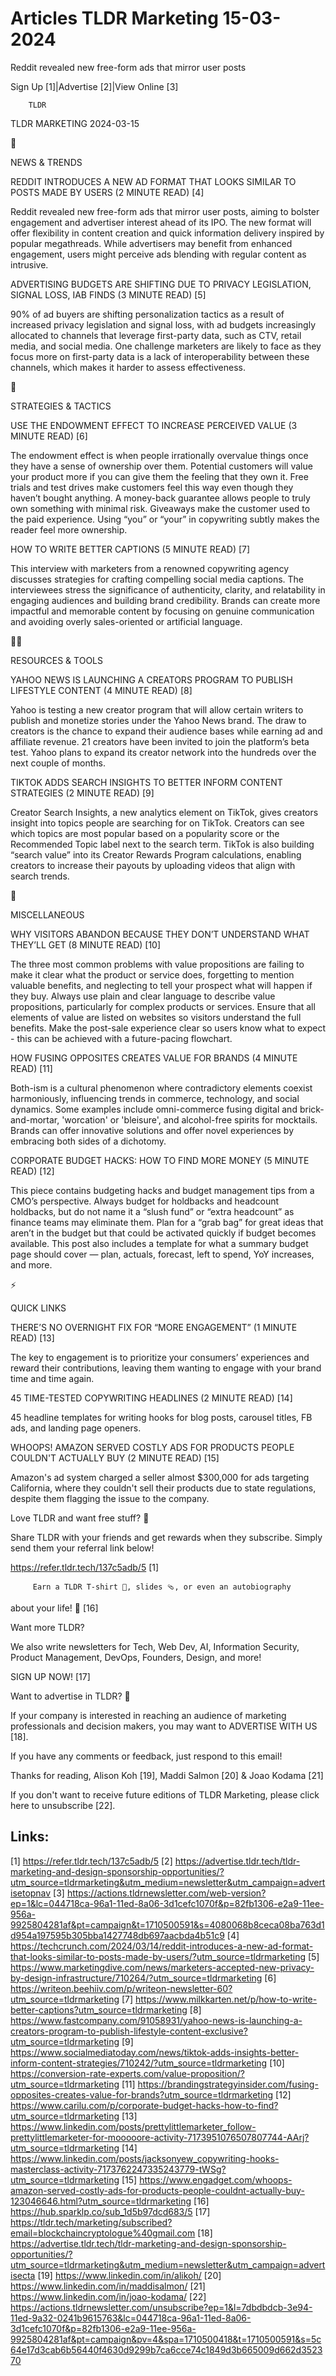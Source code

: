 # Articles TLDR Marketing 15-03-2024

Reddit revealed new free-form ads that mirror user posts  

 Sign Up [1]|Advertise [2]|View Online [3] 

		TLDR 

TLDR MARKETING 2024-03-15

📱 

NEWS & TRENDS

 REDDIT INTRODUCES A NEW AD FORMAT THAT LOOKS SIMILAR TO POSTS MADE BY
USERS (2 MINUTE READ) [4] 

 Reddit revealed new free-form ads that mirror user posts, aiming to
bolster engagement and advertiser interest ahead of its IPO. The new
format will offer flexibility in content creation and quick
information delivery inspired by popular megathreads. While
advertisers may benefit from enhanced engagement, users might perceive
ads blending with regular content as intrusive. 

 ADVERTISING BUDGETS ARE SHIFTING DUE TO PRIVACY LEGISLATION, SIGNAL
LOSS, IAB FINDS (3 MINUTE READ) [5] 

 90% of ad buyers are shifting personalization tactics as a result of
increased privacy legislation and signal loss, with ad budgets
increasingly allocated to channels that leverage first-party data,
such as CTV, retail media, and social media. One challenge marketers
are likely to face as they focus more on first-party data is a lack of
interoperability between these channels, which makes it harder to
assess effectiveness. 

🚀 

STRATEGIES & TACTICS

 USE THE ENDOWMENT EFFECT TO INCREASE PERCEIVED VALUE (3 MINUTE READ)
[6] 

 The endowment effect is when people irrationally overvalue things
once they have a sense of ownership over them. Potential customers
will value your product more if you can give them the feeling that
they own it. Free trials and test drives make customers feel this way
even though they haven’t bought anything. A money-back guarantee
allows people to truly own something with minimal risk. Giveaways make
the customer used to the paid experience. Using “you” or
“your” in copywriting subtly makes the reader feel more ownership.


 HOW TO WRITE BETTER CAPTIONS (5 MINUTE READ) [7] 

 This interview with marketers from a renowned copywriting agency
discusses strategies for crafting compelling social media captions.
The interviewees stress the significance of authenticity, clarity, and
relatability in engaging audiences and building brand credibility.
Brands can create more impactful and memorable content by focusing on
genuine communication and avoiding overly sales-oriented or artificial
language. 

🧑‍💻 

RESOURCES & TOOLS

 YAHOO NEWS IS LAUNCHING A CREATORS PROGRAM TO PUBLISH LIFESTYLE
CONTENT (4 MINUTE READ) [8] 

 Yahoo is testing a new creator program that will allow certain
writers to publish and monetize stories under the Yahoo News brand.
The draw to creators is the chance to expand their audience bases
while earning ad and affiliate revenue. 21 creators have been invited
to join the platform’s beta test. Yahoo plans to expand its creator
network into the hundreds over the next couple of months. 

 TIKTOK ADDS SEARCH INSIGHTS TO BETTER INFORM CONTENT STRATEGIES (2
MINUTE READ) [9] 

 Creator Search Insights, a new analytics element on TikTok, gives
creators insight into topics people are searching for on TikTok.
Creators can see which topics are most popular based on a popularity
score or the Recommended Topic label next to the search term. TikTok
is also building “search value” into its Creator Rewards Program
calculations, enabling creators to increase their payouts by uploading
videos that align with search trends. 

🎁 

MISCELLANEOUS

 WHY VISITORS ABANDON BECAUSE THEY DON’T UNDERSTAND WHAT THEY’LL
GET (8 MINUTE READ) [10] 

 The three most common problems with value propositions are failing to
make it clear what the product or service does, forgetting to mention
valuable benefits, and neglecting to tell your prospect what will
happen if they buy. Always use plain and clear language to describe
value propositions, particularly for complex products or services.
Ensure that all elements of value are listed on websites so visitors
understand the full benefits. Make the post-sale experience clear so
users know what to expect - this can be achieved with a future-pacing
flowchart. 

 HOW FUSING OPPOSITES CREATES VALUE FOR BRANDS (4 MINUTE READ) [11] 

 Both-ism is a cultural phenomenon where contradictory elements
coexist harmoniously, influencing trends in commerce, technology, and
social dynamics. Some examples include omni-commerce fusing digital
and brick-and-mortar, 'worcation' or 'bleisure', and alcohol-free
spirits for mocktails. Brands can offer innovative solutions and offer
novel experiences by embracing both sides of a dichotomy. 

 CORPORATE BUDGET HACKS: HOW TO FIND MORE MONEY (5 MINUTE READ) [12] 

 This piece contains budgeting hacks and budget management tips from a
CMO’s perspective. Always budget for holdbacks and headcount
holdbacks, but do not name it a “slush fund” or “extra
headcount” as finance teams may eliminate them. Plan for a “grab
bag” for great ideas that aren’t in the budget but that could be
activated quickly if budget becomes available. This post also includes
a template for what a summary budget page should cover — plan,
actuals, forecast, left to spend, YoY increases, and more. 

⚡ 

QUICK LINKS

 THERE’S NO OVERNIGHT FIX FOR “MORE ENGAGEMENT” (1 MINUTE READ)
[13] 

 The key to engagement is to prioritize your consumers’ experiences
and reward their contributions, leaving them wanting to engage with
your brand time and time again. 

 45 TIME-TESTED COPYWRITING HEADLINES (2 MINUTE READ) [14] 

 45 headline templates for writing hooks for blog posts, carousel
titles, FB ads, and landing page openers. 

 WHOOPS! AMAZON SERVED COSTLY ADS FOR PRODUCTS PEOPLE COULDN'T
ACTUALLY BUY (2 MINUTE READ) [15] 

 Amazon's ad system charged a seller almost $300,000 for ads targeting
California, where they couldn't sell their products due to state
regulations, despite them flagging the issue to the company. 

Love TLDR and want free stuff? 🎁

 Share TLDR with your friends and get rewards when they subscribe.
Simply send them your referral link below! 

 https://refer.tldr.tech/137c5adb/5 [1] 

		 Earn a TLDR T-shirt 👕, slides 🩴, or even an autobiography
about your life! 🤯 [16] 

Want more TLDR?

 We also write newsletters for Tech, Web Dev, AI, Information
Security, Product Management, DevOps, Founders, Design, and more! 

SIGN UP NOW! [17] 

Want to advertise in TLDR? 📰

 If your company is interested in reaching an audience of marketing
professionals and decision makers, you may want to ADVERTISE WITH US
[18]. 

 If you have any comments or feedback, just respond to this email! 

Thanks for reading, 
Alison Koh [19], Maddi Salmon [20] & Joao Kodama [21] 

If you don't want to receive future editions of TLDR Marketing,
please click here to unsubscribe [22]. 

 

Links:
------
[1] https://refer.tldr.tech/137c5adb/5
[2] https://advertise.tldr.tech/tldr-marketing-and-design-sponsorship-opportunities/?utm_source=tldrmarketing&utm_medium=newsletter&utm_campaign=advertisetopnav
[3] https://actions.tldrnewsletter.com/web-version?ep=1&lc=044718ca-96a1-11ed-8a06-3d1cefc1070f&p=82fb1306-e2a9-11ee-956a-9925804281af&pt=campaign&t=1710500591&s=4080068b8ceca08ba763d1d954a197595b305bba1427748db697aacbda4b51c9
[4] https://techcrunch.com/2024/03/14/reddit-introduces-a-new-ad-format-that-looks-similar-to-posts-made-by-users/?utm_source=tldrmarketing
[5] https://www.marketingdive.com/news/marketers-accepted-new-privacy-by-design-infrastructure/710264/?utm_source=tldrmarketing
[6] https://writeon.beehiiv.com/p/writeon-newsletter-60?utm_source=tldrmarketing
[7] https://www.milkkarten.net/p/how-to-write-better-captions?utm_source=tldrmarketing
[8] https://www.fastcompany.com/91058931/yahoo-news-is-launching-a-creators-program-to-publish-lifestyle-content-exclusive?utm_source=tldrmarketing
[9] https://www.socialmediatoday.com/news/tiktok-adds-insights-better-inform-content-strategies/710242/?utm_source=tldrmarketing
[10] https://conversion-rate-experts.com/value-proposition/?utm_source=tldrmarketing
[11] https://brandingstrategyinsider.com/fusing-opposites-creates-value-for-brands?utm_source=tldrmarketing
[12] https://www.carilu.com/p/corporate-budget-hacks-how-to-find?utm_source=tldrmarketing
[13] https://www.linkedin.com/posts/prettylittlemarketer_follow-prettylittlemarketer-for-mooooore-activity-7173951076507807744-AArj?utm_source=tldrmarketing
[14] https://www.linkedin.com/posts/jacksonyew_copywriting-hooks-masterclass-activity-7173762247335243779-tWSg?utm_source=tldrmarketing
[15] https://www.engadget.com/whoops-amazon-served-costly-ads-for-products-people-couldnt-actually-buy-123046646.html?utm_source=tldrmarketing
[16] https://hub.sparklp.co/sub_1d5b97dcd683/5
[17] https://tldr.tech/marketing/subscribed?email=blockchaincryptologue%40gmail.com
[18] https://advertise.tldr.tech/tldr-marketing-and-design-sponsorship-opportunities/?utm_source=tldrmarketing&utm_medium=newsletter&utm_campaign=advertisecta
[19] https://www.linkedin.com/in/alikoh/
[20] https://www.linkedin.com/in/maddisalmon/
[21] https://www.linkedin.com/in/joao-kodama/
[22] https://actions.tldrnewsletter.com/unsubscribe?ep=1&l=7dbdbdcb-3e94-11ed-9a32-0241b9615763&lc=044718ca-96a1-11ed-8a06-3d1cefc1070f&p=82fb1306-e2a9-11ee-956a-9925804281af&pt=campaign&pv=4&spa=1710500418&t=1710500591&s=5c64e17d3cab6b56440f4630d9299b7ca6cce74c1849d3b665009d662d352370